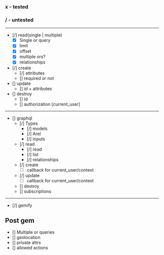 ### x - tested
### / - untested

------------------------------------------

- [/] read(single | multiple)
  - [x] Single or query
  - [x] limit
  - [x] offset
  - [x] multiple ors?
  - [x] relationships
- [/] create
  - [/] attributes
  - [] required or not
- [] update
  - [] id + attributes
- [] destroy
  - [] id
  - [] authorization [current_user]

------------------------------------------

- [] graphql
  - [/] Types
    - [/] models
    - [/] Arel
    - [/] inputs
  - [/] read
    - [/] read
    - [/] list
    - [/] relationships
  - [/] create
    - [ ] callback for current_user/context
  - [/] update
    - [ ] callback for current_user/context
  - [] destroy
  - [] subscriptions
------
- [/] gemify

## Post gem
- [] Multiple or queries
- [] geolocation
- [] private attrs
- [] allowed actions
